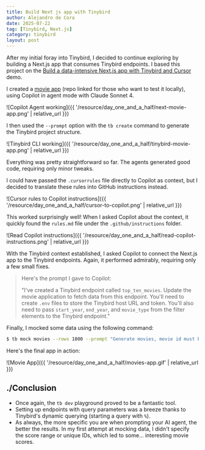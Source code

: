 ```yaml
---
title: Build Next js app with Tinybird
author: Alejandro de Cora
date: 2025-07-22
tag: [Tinybird, Next.js]
category: tinybird
layout: post
---
```


After my initial foray into Tinybird, I decided to continue exploring by building a Next.js app that consumes Tinybird endpoints. I based this project on the [Build a data-intensive Next.js app with Tinybird and Cursor][1] demo.

<!--more-->

I created a [movie app][2] (repo linked for those who want to test it locally), using Copilot in agent mode with Claude Sonnet 4.

![Copilot Agent working]({{ '/resource/day_one_and_a_half/next-movie-app.png' | relative_url }})

I then used the `--prompt` option with the `tb create` command to generate the Tinybird project structure.

![Tinybird CLI working]({{ '/resource/day_one_and_a_half/tinybird-movie-app.png' | relative_url }})

Everything was pretty straightforward so far.  The agents generated good code, requiring only minor tweaks. 

I could have passed the `.cursorrules` file directly to Copilot as context, but I decided to translate these rules into GitHub instructions instead.

![Cursor rules to Copilot instructions]({{ '/resource/day_one_and_a_half/cursor-to-copilot.png' | relative_url }})

This worked surprisingly well!  When I asked Copilot about the context, it quickly found the `rules.md` file under the `.github/instructions` folder.

![Read Copilot instructions]({{ '/resource/day_one_and_a_half/read-copilot-instructions.png' | relative_url }})

With the Tinybird context established, I asked Copilot to connect the Next.js app to the Tinybird endpoints.  Again, it performed admirably, requiring only a few small fixes.

> Here's the prompt I gave to Copilot:
>
> "I've created a Tinybird endpoint called `top_ten_movies`. Update the movie application to fetch data from this endpoint. You'll need to create `.env` files to store the Tinybird host URL and token.  You'll also need to pass `start_year`, `end_year`, and `movie_type` from the filter elements to the Tinybird endpoint."

Finally, I mocked some data using the following command:

```bash
$ tb mock movies --rows 1000 --prompt "Generate movies, movie id must be unique with release_year between 1970 and 2025, type be tween MOVIE or SHOW and score between 1 and 10 with 2 decimals and score should have a median around 6.00"
```

Here's the final app in action:

![Movie App]({{ '/resource/day_one_and_a_half/movies-app.gif' | relative_url }})

./Conclusion
------------

* Once again, the `tb dev` playground proved to be a fantastic tool.
* Setting up endpoints with query parameters was a breeze thanks to Tinybird's dynamic querying (starting a query with `%`).
* As always, the more specific you are when prompting your AI agent, the better the results.  In my first attempt at mocking data, I didn't specify the score range or unique IDs, which led to some… interesting movie scores.


[1]: https://www.youtube.com/watch?v=oe__vyW6NtQ
[2]: https://github.com/adecora/Next-Js-app-with-Tinybird